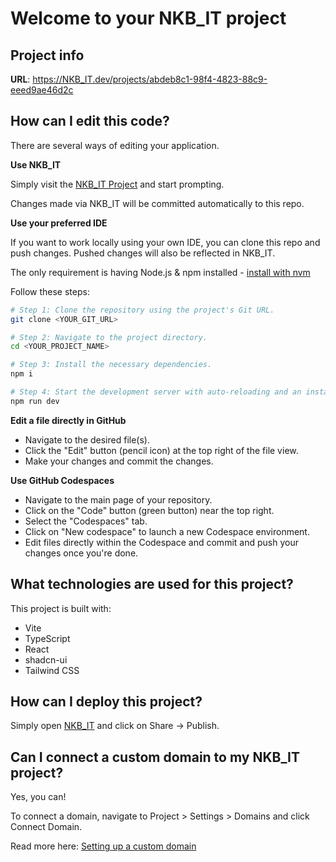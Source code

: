 # Welcome to your NKB_IT project

## Project info

**URL**: https://NKB_IT.dev/projects/abdeb8c1-98f4-4823-88c9-eeed9ae46d2c

## How can I edit this code?

There are several ways of editing your application.

**Use NKB_IT**

Simply visit the [NKB_IT Project](https://NKB_IT.dev/projects/abdeb8c1-98f4-4823-88c9-eeed9ae46d2c) and start prompting.

Changes made via NKB_IT will be committed automatically to this repo.

**Use your preferred IDE**

If you want to work locally using your own IDE, you can clone this repo and push changes. Pushed changes will also be reflected in NKB_IT.

The only requirement is having Node.js & npm installed - [install with nvm](https://github.com/nvm-sh/nvm#installing-and-updating)

Follow these steps:

```sh
# Step 1: Clone the repository using the project's Git URL.
git clone <YOUR_GIT_URL>

# Step 2: Navigate to the project directory.
cd <YOUR_PROJECT_NAME>

# Step 3: Install the necessary dependencies.
npm i

# Step 4: Start the development server with auto-reloading and an instant preview.
npm run dev
```

**Edit a file directly in GitHub**

- Navigate to the desired file(s).
- Click the "Edit" button (pencil icon) at the top right of the file view.
- Make your changes and commit the changes.

**Use GitHub Codespaces**

- Navigate to the main page of your repository.
- Click on the "Code" button (green button) near the top right.
- Select the "Codespaces" tab.
- Click on "New codespace" to launch a new Codespace environment.
- Edit files directly within the Codespace and commit and push your changes once you're done.

## What technologies are used for this project?

This project is built with:

- Vite
- TypeScript
- React
- shadcn-ui
- Tailwind CSS

## How can I deploy this project?

Simply open [NKB_IT](https://NKB_IT.dev/projects/abdeb8c1-98f4-4823-88c9-eeed9ae46d2c) and click on Share -> Publish.

## Can I connect a custom domain to my NKB_IT project?

Yes, you can!

To connect a domain, navigate to Project > Settings > Domains and click Connect Domain.

Read more here: [Setting up a custom domain](https://docs.NKB_IT.dev/features/custom-domain#custom-domain)
